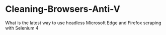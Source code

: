 # Cleaning-Browsers-Anti-V
What is the latest way to use headless Microsoft Edge and Firefox scraping with Selenium 4
